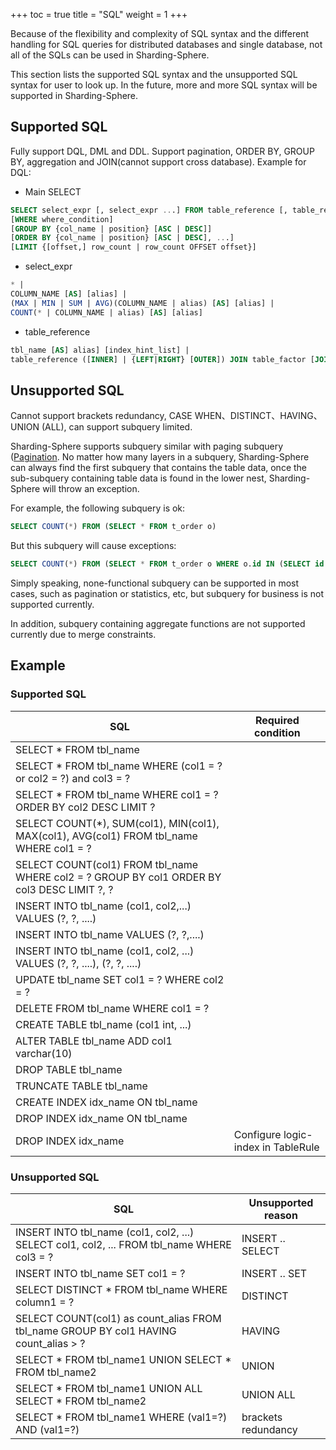 +++
toc = true
title = "SQL"
weight = 1
+++

Because of the flexibility and complexity of SQL syntax and the different handling for SQL queries for distributed databases and single database, not all of the SQLs can be used in Sharding-Sphere.

This section lists the supported SQL syntax and the unsupported SQL syntax for user to look up. In the future, more and more SQL syntax will be supported in Sharding-Sphere.

## Supported SQL

Fully support DQL, DML and DDL. Support pagination, ORDER BY, GROUP BY, aggregation and JOIN(cannot support cross database). Example for DQL: 

- Main SELECT

```sql
SELECT select_expr [, select_expr ...] FROM table_reference [, table_reference ...]
[WHERE where_condition] 
[GROUP BY {col_name | position} [ASC | DESC]] 
[ORDER BY {col_name | position} [ASC | DESC], ...] 
[LIMIT {[offset,] row_count | row_count OFFSET offset}]
```

- select_expr

```sql
* | 
COLUMN_NAME [AS] [alias] | 
(MAX | MIN | SUM | AVG)(COLUMN_NAME | alias) [AS] [alias] | 
COUNT(* | COLUMN_NAME | alias) [AS] [alias]
```

- table_reference

```sql
tbl_name [AS] alias] [index_hint_list] | 
table_reference ([INNER] | {LEFT|RIGHT} [OUTER]) JOIN table_factor [JOIN ON conditional_expr | USING (column_list)] | 
```

## Unsupported SQL

Cannot support brackets redundancy, CASE WHEN、DISTINCT、HAVING、UNION (ALL), can support subquery limited.

Sharding-Sphere supports subquery similar with paging subquery ([Pagination]((/features/sharding/usage-standard/pagination)). No matter how many layers in a subquery, Sharding-Sphere can always find the first subquery that contains the table data, once the sub-subquery containing table data is found in the lower nest, Sharding-Sphere will throw an exception.

For example, the following subquery is ok: 

```sql
SELECT COUNT(*) FROM (SELECT * FROM t_order o)
```

But this subquery will cause exceptions: 

```sql
SELECT COUNT(*) FROM (SELECT * FROM t_order o WHERE o.id IN (SELECT id FROM t_order WHERE status = ?))
```

Simply speaking, none-functional subquery can be supported in most cases, such as pagination or statistics, etc, but subquery for business is not supported currently.

In addition, subquery containing aggregate functions are not supported currently due to merge constraints.

## Example

### Supported SQL

| SQL                                                                                         | Required condition                  |
| ------------------------------------------------------------------------------------------- | ----------------------------------- |
| SELECT * FROM tbl_name                                                                      |                                     |
| SELECT * FROM tbl_name WHERE (col1 = ? or col2 = ?) and col3 = ?                            |                                     |
| SELECT * FROM tbl_name WHERE col1 = ? ORDER BY col2 DESC LIMIT ?                            |                                     |
| SELECT COUNT(*), SUM(col1), MIN(col1), MAX(col1), AVG(col1) FROM tbl_name WHERE col1 = ?    |                                     |
| SELECT COUNT(col1) FROM tbl_name WHERE col2 = ? GROUP BY col1 ORDER BY col3 DESC LIMIT ?, ? |                                     |
| INSERT INTO tbl_name (col1, col2,...) VALUES (?, ?, ....)                                   |                                     |
| INSERT INTO tbl_name VALUES (?, ?,....)                                                     |                                     |
| INSERT INTO tbl_name (col1, col2, ...) VALUES (?, ?, ....), (?, ?, ....)                    |                                     |
| UPDATE tbl_name SET col1 = ? WHERE col2 = ?                                                 |                                     |
| DELETE FROM tbl_name WHERE col1 = ?                                                         |                                     |
| CREATE TABLE tbl_name (col1 int, ...)                                                       |                                     |
| ALTER TABLE tbl_name ADD col1 varchar(10)                                                   |                                     |
| DROP TABLE tbl_name                                                                         |                                     |
| TRUNCATE TABLE tbl_name                                                                     |                                     |
| CREATE INDEX idx_name ON tbl_name                                                           |                                     |
| DROP INDEX idx_name ON tbl_name                                                             |                                     |
| DROP INDEX idx_name                                                                         |  Configure logic-index in TableRule |

### Unsupported SQL

| SQL                                                                                         | Unsupported reason  |
| ------------------------------------------------------------------------------------------- |-------------------- |
| INSERT INTO tbl_name (col1, col2, ...) SELECT col1, col2, ... FROM tbl_name WHERE col3 = ?  | INSERT .. SELECT    |
| INSERT INTO tbl_name SET col1 = ?                                                           | INSERT .. SET       |
| SELECT DISTINCT * FROM tbl_name WHERE column1 = ?                                           | DISTINCT            |
| SELECT COUNT(col1) as count_alias FROM tbl_name GROUP BY col1 HAVING count_alias > ?        | HAVING              |
| SELECT * FROM tbl_name1 UNION SELECT * FROM tbl_name2                                       | UNION               |
| SELECT * FROM tbl_name1 UNION ALL SELECT * FROM tbl_name2                                   | UNION ALL           |
| SELECT * FROM tbl_name1 WHERE (val1=?) AND (val1=?)                                         | brackets redundancy |
